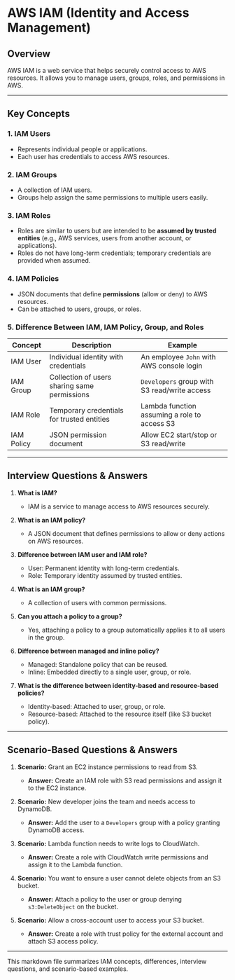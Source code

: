 # AWS IAM (Identity and Access Management)

## Overview

AWS IAM is a web service that helps securely control access to AWS resources. It allows you to manage users, groups, roles, and permissions in AWS.

---

## Key Concepts

### 1. IAM Users

* Represents individual people or applications.
* Each user has credentials to access AWS resources.

### 2. IAM Groups

* A collection of IAM users.
* Groups help assign the same permissions to multiple users easily.

### 3. IAM Roles

* Roles are similar to users but are intended to be **assumed by trusted entities** (e.g., AWS services, users from another account, or applications).
* Roles do not have long-term credentials; temporary credentials are provided when assumed.

### 4. IAM Policies

* JSON documents that define **permissions** (allow or deny) to AWS resources.
* Can be attached to users, groups, or roles.

### 5. Difference Between IAM, IAM Policy, Group, and Roles

| Concept    | Description                                  | Example                                      |
| ---------- | -------------------------------------------- | -------------------------------------------- |
| IAM User   | Individual identity with credentials         | An employee `John` with AWS console login    |
| IAM Group  | Collection of users sharing same permissions | `Developers` group with S3 read/write access |
| IAM Role   | Temporary credentials for trusted entities   | Lambda function assuming a role to access S3 |
| IAM Policy | JSON permission document                     | Allow EC2 start/stop or S3 read/write        |

---

## Interview Questions & Answers

1. **What is IAM?**

   * IAM is a service to manage access to AWS resources securely.

2. **What is an IAM policy?**

   * A JSON document that defines permissions to allow or deny actions on AWS resources.

3. **Difference between IAM user and IAM role?**

   * User: Permanent identity with long-term credentials.
   * Role: Temporary identity assumed by trusted entities.

4. **What is an IAM group?**

   * A collection of users with common permissions.

5. **Can you attach a policy to a group?**

   * Yes, attaching a policy to a group automatically applies it to all users in the group.

6. **Difference between managed and inline policy?**

   * Managed: Standalone policy that can be reused.
   * Inline: Embedded directly to a single user, group, or role.

7. **What is the difference between identity-based and resource-based policies?**

   * Identity-based: Attached to user, group, or role.
   * Resource-based: Attached to the resource itself (like S3 bucket policy).

---

## Scenario-Based Questions & Answers

1. **Scenario:** Grant an EC2 instance permissions to read from S3.

   * **Answer:** Create an IAM role with S3 read permissions and assign it to the EC2 instance.

2. **Scenario:** New developer joins the team and needs access to DynamoDB.

   * **Answer:** Add the user to a `Developers` group with a policy granting DynamoDB access.

3. **Scenario:** Lambda function needs to write logs to CloudWatch.

   * **Answer:** Create a role with CloudWatch write permissions and assign it to the Lambda function.

4. **Scenario:** You want to ensure a user cannot delete objects from an S3 bucket.

   * **Answer:** Attach a policy to the user or group denying `s3:DeleteObject` on the bucket.

5. **Scenario:** Allow a cross-account user to access your S3 bucket.

   * **Answer:** Create a role with trust policy for the external account and attach S3 access policy.

---

This markdown file summarizes IAM concepts, differences, interview questions, and scenario-based examples.
